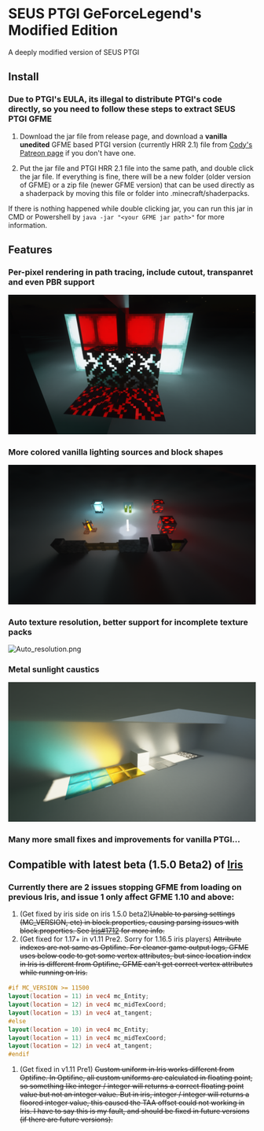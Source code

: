 
# SEUS PTGI GeForceLegend's Modified Edition

A deeply modified version of SEUS PTGI

## Install

### Due to PTGI's EULA, its illegal to distribute PTGI's code directly, so you need to follow these steps to extract SEUS PTGI GFME

1. Download the jar file from release page, and download a **vanilla unedited** GFME based PTGI version (currently HRR 2.1) file from [Cody's Patreon page](https://www.patreon.com/sonicether/posts) if you don't have one.

2. Put the jar file and PTGI HRR 2.1 file into the same path, and double click the jar file. If everything is fine, there will be a new folder (older version of GFME) or a zip file (newer GFME version) that can be used directly as a shaderpack by moving this file or folder into .minecraft/shaderpacks.

If there is nothing happened while double clicking jar, you can run this jar in CMD or Powershell by `java -jar "<your GFME jar path>"` for more information.

## Features

### Per-pixel rendering in path tracing, include cutout, transpanret and even PBR support

![Per_pixel_rendering.png](Images/Per_pixel_rendering.png)

### More colored vanilla lighting sources and block shapes

![More_vanilla_support.png](Images/More_vanilla_support.png)

### Auto texture resolution, better support for incomplete texture packs

![Auto_resolution.png](Images/Auto_resolution.png)

### Metal sunlight caustics

![Metal_caustics.png](Images/Metal_caustics.png)

### Many more small fixes and improvements for vanilla PTGI...

## Compatible with latest beta (1.5.0 Beta2) of [Iris](https://github.com/IrisShaders/Iris)

### Currently there are 2 issues stopping GFME from loading on previous Iris, and issue 1 only affect GFME 1.10 and above:

1. (Get fixed by iris side on iris 1.5.0 beta2)~~Unable to parsing settings (MC_VERSION, etc) in block.properties, causing parsing issues with block.properties. See [Iris#1712](https://github.com/IrisShaders/Iris/issues/1712) for more info.~~
2. (Get fixed for 1.17+ in v1.11 Pre2. Sorry for 1.16.5 iris players) ~~Attribute indexes are not same as Optifine. For cleaner game output logs, GFME uses below code to get some vertex attributes, but since location index in Iris is different from Optifine, GFME can't get correct vertex attributes while running on Iris.~~
```glsl
#if MC_VERSION >= 11500
layout(location = 11) in vec4 mc_Entity;
layout(location = 12) in vec4 mc_midTexCoord;
layout(location = 13) in vec4 at_tangent;
#else
layout(location = 10) in vec4 mc_Entity;
layout(location = 11) in vec4 mc_midTexCoord;
layout(location = 12) in vec4 at_tangent;
#endif
```
1. (Get fixed in v1.11 Pre1) ~~Custom uniform in Iris works different from Optifine. In Optifine, all custom uniforms are calculated in floating point, so something like integer / integer will returns a correct floating point value but not an integer value. But in iris, integer / integer will returns a floored integer value, this caused the TAA offset could not working in Iris. I have to say this is my fault, and should be fixed in future versions (if there are future versions).~~
